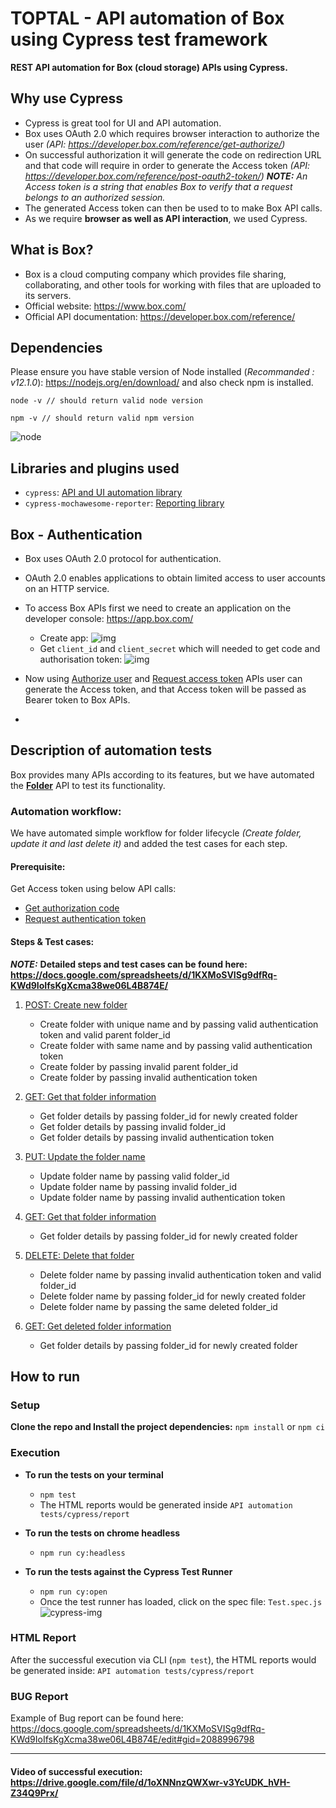 # TOPTAL - API automation of Box using Cypress test framework

**REST API automation for Box (cloud storage) APIs using Cypress.**

## Why use Cypress
- Cypress is great tool for UI and API automation. 
- Box uses OAuth 2.0 which requires browser interaction to authorize the user _(API: https://developer.box.com/reference/get-authorize/)_
- On successful authorization it will generate the code on redirection URL and that code will require in order to generate the Access token _(API: https://developer.box.com/reference/post-oauth2-token/)_
_**NOTE:**_ _An Access token is a string that enables Box to verify that a request belongs to an authorized session._
- The generated Access token can then be used to to make Box API calls.
- As we require **browser as well as API interaction**, we used Cypress.

## What is Box?
- Box is a cloud computing company which provides file sharing, collaborating, and other tools for working with files that are uploaded to its servers.
- Official website: https://www.box.com/
- Official API documentation: https://developer.box.com/reference/

## Dependencies
Please ensure you have stable version of Node installed (_Recommanded : v12.1.0_): https://nodejs.org/en/download/ and also check npm is installed.
```
node -v // should return valid node version
```
```
npm -v // should return valid npm version
```
![node](https://drive.google.com/uc?export=view&id=1sKamal7sIuDL8IUiL3AUYzoC9jWtP3UD)

## Libraries and plugins used
- `cypress`: [API and UI automation library](https://www.npmjs.com/package/cypress)
- `cypress-mochawesome-reporter`: [Reporting library](https://www.npmjs.com/package/cypress-mochawesome-reporter)

## Box - Authentication
- Box uses OAuth 2.0 protocol for authentication.
- OAuth 2.0 enables applications to obtain limited access to user accounts on an HTTP service.
- To access Box APIs first we need to create an application on the developer console: https://app.box.com/
    - Create app: ![img](https://drive.google.com/uc?export=view&id=1bLcBWqqUqbJQ2Bd1e_AanlzYq6eO-EjL)
    - Get `client_id` and `client_secret` which will needed to get code and authorisation token: ![img](https://drive.google.com/uc?export=view&id=1wEB-ITuuqCdeBxTQWnHQoq1pe4J2u2gk)
 
- Now using [Authorize user](https://developer.box.com/reference/get-authorize/) and [Request access token](https://developer.box.com/reference/post-oauth2-token/) APIs user can generate the Access token, and that Access token will be passed as Bearer token to Box APIs.
- 
## Description of automation tests
Box provides many APIs according to its features, but we have automated the **[Folder](https://developer.box.com/reference/resources/folder/)** API to test its functionality. 

### Automation workflow:
We have automated simple workflow for folder lifecycle _(Create folder, update it and last delete it)_ and added the test cases for each step. 
#### Prerequisite:
Get Access token using below API calls:
- [Get authorization code](https://developer.box.com/reference/get-authorize/)
- [Request authentication token](https://developer.box.com/reference/post-oauth2-token/)

#### Steps & Test cases:
_**NOTE:**_ **Detailed steps and test cases can be found here: https://docs.google.com/spreadsheets/d/1KXMoSVISg9dfRq-KWd9IoIfsKgXcma38we06L4B874E/**
1) [POST: Create new folder](https://developer.box.com/reference/post-folders/)
    - Create folder with unique name and by passing valid authentication token and valid parent folder_id
    - Create folder with same name and by passing valid authentication token
    - Create folder by passing invalid parent folder_id
    - Create folder by passing invalid authentication token
    
2) [GET: Get that folder information](https://developer.box.com/reference/get-folders-id/)
    - Get folder details by passing folder_id for newly created folder
    - Get folder details by passing invalid folder_id
    - Get folder details by passing invalid authentication token
    
3) [PUT: Update the folder name](https://developer.box.com/reference/put-folders-id/)
    - Update folder name by passing valid folder_id
    - Update folder name by passing invalid folder_id
    - Update folder name by passing invalid authentication token
    
4) [GET: Get that folder information](https://developer.box.com/reference/get-folders-id/)
    - Get folder details by passing folder_id for newly created folder

5) [DELETE: Delete that folder](https://developer.box.com/reference/delete-folders-id/)
    - Delete folder name by passing invalid authentication token and valid folder_id
    - Delete folder name by passing folder_id for newly created folder
    - Delete folder name by passing the same deleted folder_id 
6) [GET: Get deleted folder information](https://developer.box.com/reference/get-folders-id/)
    - Get folder details by passing folder_id for newly created folder

## How to run
### Setup
**Clone the repo and Install the project dependencies:** `npm install` or `npm ci`

### Execution
- **To run the tests on your terminal**
    - `npm test`
    - The HTML reports would be generated inside `API automation tests/cypress/report`

- **To run the tests on chrome headless**
    - `npm run cy:headless` 

- **To run the tests against the Cypress Test Runner**
    - `npm run cy:open`
    - Once the test runner has loaded, click on the spec file: `Test.spec.js` ![cypress-img](https://drive.google.com/uc?export=view&id=1KMlXNlG691DUo6_ijjrk13z6108dNEuD)

### HTML Report
After the successful execution via CLI (`npm test`), the HTML reports would be generated inside: `API automation tests/cypress/report`

### BUG Report
Example of Bug report can be found here:
https://docs.google.com/spreadsheets/d/1KXMoSVISg9dfRq-KWd9IoIfsKgXcma38we06L4B874E/edit#gid=2088996798

------------
#### Video of successful execution: https://drive.google.com/file/d/1oXNNnzQWXwr-v3YcUDK_hVH-Z34Q9Prx/
